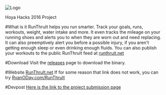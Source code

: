 ![Logo](http://i.imgur.com/pM7vCNA.png)

Hoya Hacks 2016 Project

#What is it
RunThruIt helps you run smarter. Track your goals, runs, workouts, weight, water intake and more. It even tracks the mileage on your running shoes and alerts you to when they are worn out and need replacing. It can also preemptively alert you before a possible injury, if you aren't getting enough sleep or even drinking enough fluids. You can also publish your workouts to the public RunThruIt feed at [runthruit.net](http://runthruit.net)

#Download
Visit the [releases](https://github.com/theryan722/RunThruIt/releases) page to download the binary.

#Website
[RunThruIt.net](http://runthruit.net)
If for some reason that link does not work, you can try [RyanODay.com/RunThruIt](http://ryanoday.com/runthruit)

#Devpost
[Here is the link to the project submission page](http://devpost.com/software/runthruit)
